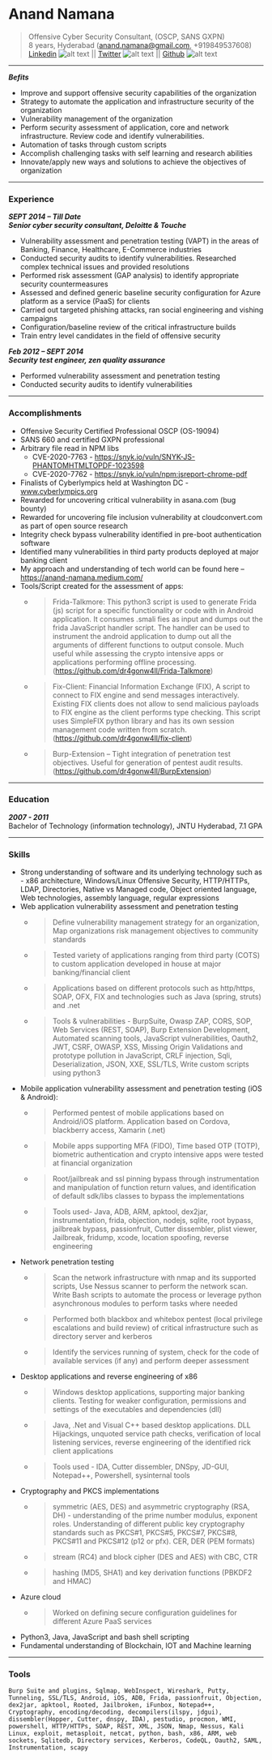 Anand Namana
============
> Offensive Cyber Security Consultant, (OSCP, SANS GXPN)  
> 8 years, Hyderabad (anand.namana@gmail.com, +919849537608)    
[Linkedin](https://www.linkedin.com/in/anandnamana/) ![alt text](https://www.linkedin.com/favicon.ico "Linkedin") || [Twitter](https://twitter.com/anandnamana) ![alt text](https://www.twitter.com/favicon.ico "Twitter") || [Github](https://github.com/dr4gonw4ll) ![alt text](https://www.github.com/favicon.ico "Github") 

---------------------
***Befits***
* Improve and support offensive security capabilities of the organization
* Strategy to automate the application and infrastructure security of the organization
* Vulnerability management of the organization
* Perform security assessment of application, core and network infrastructure. Review code and identify vulnerabilities.
* Automation of tasks through custom scripts
* Accomplish challenging tasks with self learning and research abilities
* Innovate/apply new ways and solutions to achieve the objectives of organization

----------------------

### Experience
***SEPT 2014 – Till Date***   
***Senior cyber security consultant, Deloitte & Touche***   
* Vulnerability assessment and penetration testing (VAPT) in the areas of Banking, Finance, Healthcare, E-Commerce industries   
* Conducted security audits to identify vulnerabilities. Researched complex technical issues and provided resolutions   
* Performed risk assessment (GAP analysis) to identify appropriate security countermeasures
* Assessed and defined generic baseline security configuration for Azure platform as a service (PaaS) for clients
* Carried out targeted phishing attacks, ran social engineering and vishing campaigns
* Configuration/baseline review of the critical infrastructure builds
* Train entry level candidates in the field of offensive security

***Feb 2012 – SEPT 2014***   
***Security test engineer, zen quality assurance***
* Performed vulnerability assessment and penetration testing
* Conducted security audits to identify vulnerabilities

------------------------
### Accomplishments
* Offensive Security Certified Professional OSCP (OS-19094)
* SANS 660 and certified GXPN professional
* Arbitrary file read in NPM libs 
  * CVE-2020-7763 - https://snyk.io/vuln/SNYK-JS-PHANTOMHTMLTOPDF-1023598 
  * CVE-2020-7762 - https://snyk.io/vuln/npm:jsreport-chrome-pdf
* Finalists of Cyberlympics held at Washington DC - www.cyberlympics.org 
* Rewarded for uncovering critical vulnerability in asana.com (bug bounty)
* Rewarded for uncovering file inclusion vulnerability at cloudconvert.com as part of open source research
* Integrity check bypass vulnerability identified in pre-boot authentication software
* Identified many vulnerabilities in third party products deployed at major banking client
* My approach and understanding of tech world can be found here – https://anand-namana.medium.com/  
* Tools/Script created for the assessment of apps:
  * > Frida-Talkmore:  This python3 script is used to generate Frida (js) script for a specific functionality or code with in Android application. It consumes .smali fies as input and dumps out the frida JavaScript handler script. The handler can be used to instrument the android application to dump out all the arguments of different functions to output console. Much useful while assessing the crypto intensive apps or applications performing offline processing. (https://github.com/dr4gonw4ll/Frida-Talkmore)
  * > Fix-Client: Financial Information Exchange (FIX), A script to connect to FIX engine and send messages interactively. Existing FIX clients does not allow to send malicious payloads to FIX engine as the client performs type checking. This script uses SimpleFIX python library and has its own session management code written from scratch. (https://github.com/dr4gonw4ll/fix-client) 
  * > Burp-Extension – Tight integration of penetration test objectives. Useful for generation of pentest audit results. (https://github.com/dr4gonw4ll/BurpExtension)

----------------------------------------
### Education   
***2007 - 2011***   
Bachelor of Technology (information technology), JNTU Hyderabad, 7.1 GPA 

---------------------------------------------
### Skills
* Strong understanding of software and its underlying technology such as - x86 architecture, Windows/Linux Offensive Security, HTTP/HTTPs, LDAP, Directories, Native vs Managed code, Object oriented language, Web technologies, assembly language, regular expressions
* Web application vulnerability assessment and penetration testing
  * > Define vulnerability management strategy for an organization, Map organizations risk management objectives to community standards  
  * > Tested variety of applications ranging from third party (COTS) to custom application developed in house at major banking/financial client
  * > Applications based on different protocols such as http/https, SOAP, OFX, FIX and technologies such as Java (spring, struts) and .net
  * > Tools & vulnerabilities - BurpSuite, Owasp ZAP, CORS, SOP, Web Services (REST, SOAP), Burp Extension Development, Automated scanning tools, JavaScript vulnerabilities,
 Oauth2, JWT, CSRF, OWASP, XSS, Missing Origin Validations and prototype pollution in JavaScript, CRLF injection, Sqli, Deserialization, JSON, XXE, SSL/TLS, Write custom scripts
 using python3
* Mobile application vulnerability assessment and penetration testing (iOS & Android):
  * > Performed pentest of mobile applications based on Android/iOS platform. Application based on Cordova, blackberry access, Xamarin (.net)
  * > Mobile apps supporting MFA (FIDO), Time based OTP (TOTP), biometric authentication and crypto intensive apps were tested at financial organization
  * > Root/jailbreak and ssl pinning bypass through instrumentation and manipulation of function return values, and identification of default sdk/libs classes to bypass the implementations 
  * > Tools used- Java, ADB, ARM, apktool, dex2jar, instrumentation, frida, objection, nodejs, sqlite, root bypass, jailbreak bypass, passionfruit,  Cutter dissembler, plist viewer, Jailbreak, fridump, xcode, location spoofing, reverse engineering  
* Network penetration testing
  * > Scan the network infrastructure with nmap and its supported scripts, Use Nessus scanner to perform the network scan. Write Bash scripts to automate the process or leverage python asynchronous modules to perform tasks where needed
  * > Performed both blackbox and whitebox pentest (local privilege escalations and build review) of critical infrastructure such as directory server and kerberos
  * > Identify the services running of system, check for the code of available services (if any) and perform deeper assessment
* Desktop applications and reverse engineering of x86
  * > Windows desktop applications, supporting major banking clients. Testing for weaker configuration, permissions and settings of the executables and dependencies (dll)
  * > Java, .Net and Visual C++ based desktop applications. DLL Hijackings, unquoted service path checks, verification of local listening services, reverse engineering of the identified rick client applications
  * > Tools used - IDA, Cutter dissembler, DNSpy, JD-GUI, Notepad++, Powershell, sysinternal tools
* Cryptography and PKCS implementations
  * > symmetric (AES, DES) and asymmetric cryptography (RSA, DH) - understanding of the prime number modulus, exponent roles. Understanding of different public key cryptography standards such as PKCS#1, PKCS#5, PKCS#7, PKCS#8, PKCS#11 and PKCS#12 (p12 or pfx). CER, DER (PEM formats)  
  * > stream (RC4) and block cipher (DES and AES) with  CBC, CTR
  * > hashing (MD5, SHA1) and key derivation functions (PBKDF2 and HMAC) 
* Azure cloud
  * >  Worked on defining secure configuration guidelines for different Azure PaaS services  
* Python3, Java, JavaScript and bash shell scripting
* Fundamental understanding of Blockchain, IOT and Machine learning

---------------------------------------------------------

### Tools 

```Burp Suite and plugins, Sqlmap, WebInspect, Wireshark, Putty, Tunneling, SSL/TLS, Android, iOS, ADB, Frida, passionfruit, Objection, dex2jar, apktool, Rooted, Jailbroken, iFunbox, Notepad++, Cryptography, encoding/decoding, decompilers(ilspy, jdgui), dissembler(Hopper, Cutter, dnspy, IDA), pestudio, procmon, WMI, powershell, HTTP/HTTPs, SOAP, REST, XML, JSON, Nmap, Nessus, Kali Linux, exploit, metasploit, netcat, python, bash, x86, ARM, web sockets, Sqlitedb, Directory services, Kerberos, CodeQL, Oauth2, SAML, Instrumentation, scapy ```


